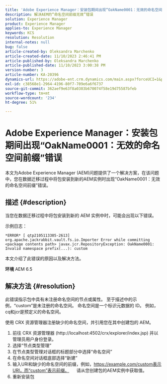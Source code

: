 ```yaml
---
title: 'Adobe Experience Manager：安装包期间出现“OakName0001：无效的命名空间前缀”错误'
description: 解决AEM的“命名空间前缀无效”错误
solution: Experience Manager
product: Experience Manager
applies-to: Experience Manager
keywords: KCS
resolution: Resolution
internal-notes: null
bug: false
article-created-by: Oleksandra Marchenko
article-created-date: 11/10/2023 2:46:41 PM
article-published-by: Oleksandra Marchenko
article-published-date: 11/10/2023 3:00:38 PM
version-number: 3
article-number: KA-20396
dynamics-url: https://adobe-ent.crm.dynamics.com/main.aspx?forceUCI=1&pagetype=entityrecord&etn=knowledgearticle&id=76fa5df0-d77f-ee11-8179-6045bd006149
exl-id: c38568e1-2964-4196-80f7-709e6a6f6737
source-git-commit: 362aef9e63f8a0303b670074f58e19d75587bfeb
workflow-type: tm+mt
source-wordcount: '234'
ht-degree: 51%

---
```


# Adobe Experience Manager：安装包期间出现“OakName0001：无效的命名空间前缀”错误


本文为Adobe Experience Manager (AEM)问题提供了一个解决方案，在该问题中，您在数据迁移过程中将包安装到新的AEM实例时出现“OakName0001：无效的命名空间前缀”错误。

## 描述 {#description}


当您在数据迁移过程中将包安装到新的 AEM 实例中时，可能会出现以下错误。

示例日志：


```
*ERROR* [ qtp2105113305-2613]  org.apache.jackrabbit.vault.fs.io.Importer Error while committing <package contents path> javax.jcr.RepositoryException: OakName0001: Invalid namespace prefix(...): custom
```




本文介绍了此错误的原因以及解决方法。

<b>环境</b>
AEM 6.5


## 解决方法 {#resolution}


此错误指示包中具有未注册命名空间的节点或属性。
至于描述中的示例，“custom”是未注册的命名空间。
命名空间是一个标识元数据的 ID。 例如，cq和jcr是预定义的命名空间。

使用 CRX 资源管理器注册缺少的命名空间，并引用您在其中创建包的 AEM。

1. 前往 CRX 资源管理器 (http://localhost:4502/crx/explorer/index.jsp) 并以管理员用户身份登录。
2. 选择“节点类型管理”
3. 在节点类型管理对话框的标题部分中选择“命名空间”
4. 在命名空间对话框底部选择“新建”
5. 输入URI和缺少的命名空间的前缀，例如，https://example.com/custom表示URI，而“custom”表示前缀。
     请从您创建包的AEM实例中获取值。
6. 重新安装包
